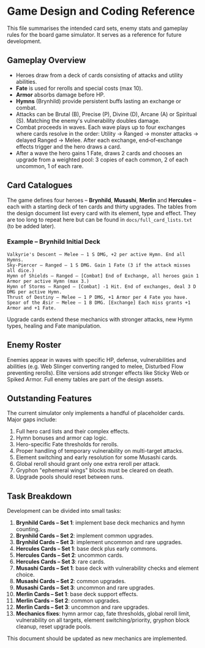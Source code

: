 # Game Design and Coding Reference

This file summarises the intended card sets, enemy stats and gameplay rules for the board game simulator. It serves as a reference for future development.

## Gameplay Overview
- Heroes draw from a deck of cards consisting of attacks and utility abilities.
- **Fate** is used for rerolls and special costs (max 10).
- **Armor** absorbs damage before HP.
- **Hymns** (Brynhild) provide persistent buffs lasting an exchange or combat.
- Attacks can be Brutal (B), Precise (P), Divine (D), Arcane (A) or Spiritual (S). Matching the enemy's vulnerability doubles damage.
- Combat proceeds in waves. Each wave plays up to four exchanges where cards resolve in the order: Utility → Ranged → monster attacks → delayed Ranged → Melee. After each exchange, end‑of‑exchange effects trigger and the hero draws a card.
- After a wave the hero gains 1 Fate, draws 2 cards and chooses an upgrade from a weighted pool: 3 copies of each common, 2 of each uncommon, 1 of each rare.

## Card Catalogues
The game defines four heroes – **Brynhild**, **Musashi**, **Merlin** and **Hercules** – each with a starting deck of ten cards and thirty upgrades. The tables from the design document list every card with its element, type and effect. They are too long to repeat here but can be found in `docs/full_card_lists.txt` (to be added later).

### Example – Brynhild Initial Deck
```
Valkyrie's Descent – Melee – 1 S DMG, +2 per active Hymn. End all Hymns.
Sky-Piercer – Ranged – 1 S DMG. Gain 1 Fate (3 if the attack misses all dice.)
Hymn of Shields – Ranged – [Combat] End of Exchange, all heroes gain 1 Armor per active Hymn (max 3.)
Hymn of Storms – Ranged – [Combat] -1 Hit. End of exchanges, deal 3 D DMG per active Hymn.
Thrust of Destiny – Melee – 1 P DMG, +1 Armor per 4 Fate you have.
Spear of the Æsir – Melee – 1 B DMG. [Exchange] Each miss grants +1 Armor and +1 Fate.
```
Upgrade cards extend these mechanics with stronger attacks, new Hymn types, healing and Fate manipulation.

## Enemy Roster
Enemies appear in waves with specific HP, defense, vulnerabilities and abilities (e.g. Web Slinger converting ranged to melee, Disturbed Flow preventing rerolls). Elite versions add stronger effects like Sticky Web or Spiked Armor. Full enemy tables are part of the design assets.

## Outstanding Features
The current simulator only implements a handful of placeholder cards. Major gaps include:
1. Full hero card lists and their complex effects.
2. Hymn bonuses and armor cap logic.
3. Hero-specific Fate thresholds for rerolls.
4. Proper handling of temporary vulnerability on multi-target attacks.
5. Element switching and early resolution for some Musashi cards.
6. Global reroll should grant only one extra reroll per attack.
7. Gryphon "ephemeral wings" blocks must be cleared on death.
8. Upgrade pools should reset between runs.

## Task Breakdown
Development can be divided into small tasks:
1. **Brynhild Cards – Set 1**: implement base deck mechanics and hymn counting.
2. **Brynhild Cards – Set 2**: implement common upgrades.
3. **Brynhild Cards – Set 3**: implement uncommon and rare upgrades.
4. **Hercules Cards – Set 1**: base deck plus early commons.
5. **Hercules Cards – Set 2**: uncommon cards.
6. **Hercules Cards – Set 3**: rare cards.
7. **Musashi Cards – Set 1**: base deck with vulnerability checks and element choice.
8. **Musashi Cards – Set 2**: common upgrades.
9. **Musashi Cards – Set 3**: uncommon and rare upgrades.
10. **Merlin Cards – Set 1**: base deck support effects.
11. **Merlin Cards – Set 2**: common upgrades.
12. **Merlin Cards – Set 3**: uncommon and rare upgrades.
13. **Mechanics fixes**: hymn armor cap, fate thresholds, global reroll limit, vulnerability on all targets, element switching/priority, gryphon block cleanup, reset upgrade pools.

This document should be updated as new mechanics are implemented.
